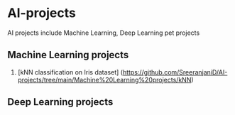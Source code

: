 # AI-projects
AI projects include Machine Learning, Deep Learning pet projects

## Machine Learning projects
1. [kNN classification on Iris dataset] (https://github.com/SreeranjaniD/AI-projects/tree/main/Machine%20Learning%20projects/kNN)


## Deep Learning projects
